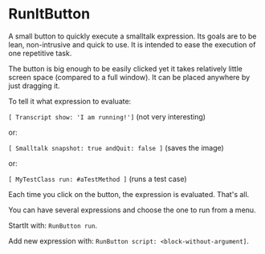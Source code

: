 # RunItButton
A small button to quickly execute a smalltalk expression. Its goals are to be lean, non-intrusive and quick to use.
It is intended to ease the execution of one repetitive task.

The button is big enough to be easily clicked yet it takes relatively little screen space (compared to a full window). It can be placed anywhere by just dragging it.

To tell it what expression to evaluate:

```[ Transcript show: 'I am running!']``` (not very interesting)

or:

```[ Smalltalk snapshot: true andQuit: false ]``` (saves the image)

or:

```[ MyTestClass run: #aTestMethod ]``` (runs a test case)

Each time you click on the button, the expression is evaluated.
That's all.

You can have several expressions and choose the one to run from a menu.

StartIt with: ```RunButton run```.

Add new expression with: ```RunButton script: <block-without-argument]```.
